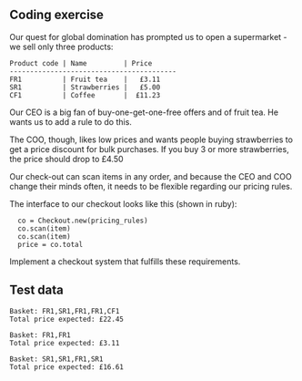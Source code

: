 Coding exercise
---------------

Our quest for global domination has prompted us to open a
supermarket - we sell only three products:

    Product code | Name         | Price
    -----------------------------------------
    FR1          | Fruit tea    |   £3.11
    SR1          | Strawberries |   £5.00
    CF1          | Coffee       |  £11.23


Our CEO is a big fan of buy-one-get-one-free offers and of fruit tea.
He wants us to add a rule to do this.

The COO, though, likes low prices and wants people buying strawberries
to get a price discount for bulk purchases. If you buy 3 or more
strawberries, the price should drop to £4.50

Our check-out can scan items in any order, and because the CEO and COO
change their minds often, it needs to be flexible regarding our
pricing rules.

The interface to our checkout looks like this (shown in ruby):

      co = Checkout.new(pricing_rules)
      co.scan(item)
      co.scan(item)
      price = co.total

Implement a checkout system that fulfills these requirements.

Test data
---------

    Basket: FR1,SR1,FR1,FR1,CF1
    Total price expected: £22.45

    Basket: FR1,FR1
    Total price expected: £3.11

    Basket: SR1,SR1,FR1,SR1
    Total price expected: £16.61
